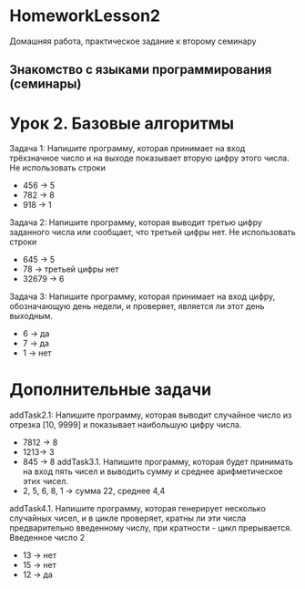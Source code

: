 # HomeworkLesson2
Домашняя работа, практическое задание к второму семинару
## Знакомство с языками программирования (семинары)
# Урок 2. Базовые алгоритмы
Задача 1: Напишите программу, которая принимает на вход трёхзначное число и на выходе показывает вторую цифру этого числа. Не использовать строки
* 456 -> 5
* 782 -> 8
* 918 -> 1

Задача 2: Напишите программу, которая выводит третью цифру заданного числа или сообщает, что третьей цифры нет. Не использовать строки
* 645 -> 5
* 78 -> третьей цифры нет
* 32679 -> 6

Задача 3: Напишите программу, которая принимает на вход цифру, обозначающую день недели, и проверяет, является ли этот день выходным.
* 6 -> да
* 7 -> да
* 1 -> нет

# Дополнительные задачи
addTask2.1: Напишите программу, которая выводит случайное число из отрезка [10, 9999] и показывает наибольшую цифру числа.
* 7812 -> 8 
* 1213-> 3 
* 845 -> 8
addTask3.1. Напишите программу, которая будет принимать на вход пять чисел и выводить сумму и среднее арифметическое этих чисел.
* 2, 5, 6, 8, 1 -> сумма 22, среднее 4,4 

addTask4.1. Напишите программу, которая генерирует несколько случайных чисел, и в цикле проверяет, кратны ли эти числа предварительно введенному числу, при кратности - цикл прерывается.
Введенное число 2
* 13 -> нет 
* 15 -> нет 
* 12 -> да

